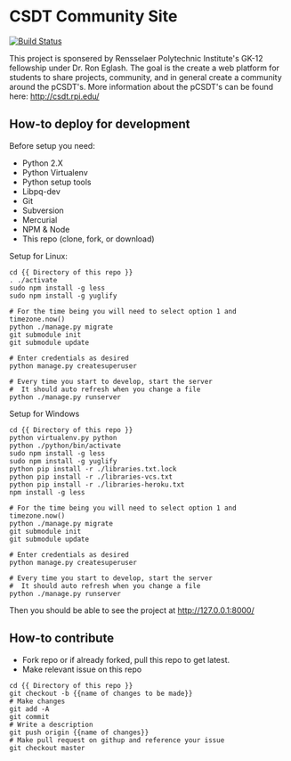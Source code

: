 CSDT Community Site
========

[![Build Status](https://travis-ci.org/CSnap/rpi_csdt_community.svg?branch=master)](https://travis-ci.org/CSnap/rpi_csdt_community)

This project is sponsered by Rensselaer Polytechnic Institute's GK-12 fellowship under Dr. Ron Eglash. The goal is the create a web platform for students to share projects, community, and in general create a community around the pCSDT's. More information about the pCSDT's can be found here: http://csdt.rpi.edu/

## How-to deploy for development

Before setup you need:
* Python 2.X
* Python Virtualenv
* Python setup tools
* Libpq-dev
* Git
* Subversion
* Mercurial
* NPM & Node
* This repo (clone, fork, or download)

Setup for Linux:
```shell
cd {{ Directory of this repo }}
. ./activate
sudo npm install -g less
sudo npm install -g yuglify

# For the time being you will need to select option 1 and timezone.now()
python ./manage.py migrate
git submodule init
git submodule update

# Enter credentials as desired
python manage.py createsuperuser

# Every time you start to develop, start the server
#  It should auto refresh when you change a file
python ./manage.py runserver
```

Setup for Windows

```shell
cd {{ Directory of this repo }}
python virtualenv.py python
python ./python/bin/activate
sudo npm install -g less
sudo npm install -g yuglify
python pip install -r ./libraries.txt.lock
python pip install -r ./libraries-vcs.txt
python pip install -r ./libraries-heroku.txt
npm install -g less

# For the time being you will need to select option 1 and timezone.now()
python ./manage.py migrate
git submodule init
git submodule update

# Enter credentials as desired
python manage.py createsuperuser

# Every time you start to develop, start the server
#  It should auto refresh when you change a file
python ./manage.py runserver
```

Then you should be able to see the project at http://127.0.0.1:8000/

## How-to contribute

* Fork repo or if already forked, pull this repo to get latest.
* Make relevant issue on this repo

```shell
cd {{ Directory of this repo }}
git checkout -b {{name of changes to be made}}
# Make changes
git add -A
git commit
# Write a description
git push origin {{name of changes}}
# Make pull request on githup and reference your issue
git checkout master
```
